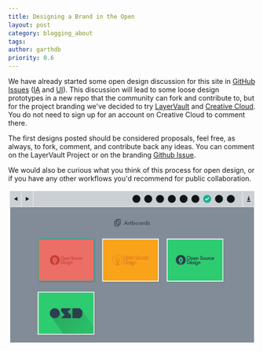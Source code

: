```yaml
---
title: Designing a Brand in the Open
layout: post
category: blogging_about
tags:
author: garthdb
priority: 0.6
---
```

We have already started some open design discussion for this site in [GitHub Issues][github-issues] ([IA][ia] and [UI][ui]).  This discussion will lead to some loose design prototypes in a new repo that the community can fork and contribute to, but for the project branding we've decided to try [LayerVault][layervault] and [Creative Cloud][creative-cloud]. You do not need to sign up for an account on Creative Cloud to comment there.

<!--more-->

The first designs posted should be considered proposals, feel free, as always, to fork, comment, and contribute back any ideas. You can comment on the LayerVault Project or on the branding [Github Issue][branding-issue].

We would also be curious what you think of this process for open design, or if you have any other workflows you'd recommend for public collaboration.

[![Branding Postcards](/img/branding_postcards@2X.png)][layervault]

[github-issues]: https://github.com/opensourcedesignis/opensourcedesignis.github.io/issues
[ia]: https://github.com/opensourcedesignis/opensourcedesignis.github.io/issues/18
[ui]: https://github.com/opensourcedesignis/opensourcedesignis.github.io/issues/14
[layervault]: https://layervault.com/garthdb/OSD%20Branding/Branding%20Postcards.ai/7
[branding-issue]: https://github.com/opensourcedesignis/opensourcedesignis.github.io/issues/33
[creative-cloud]: https://creative.adobe.com/share/252a6187-a89f-4121-a2a9-087df8173cb0
